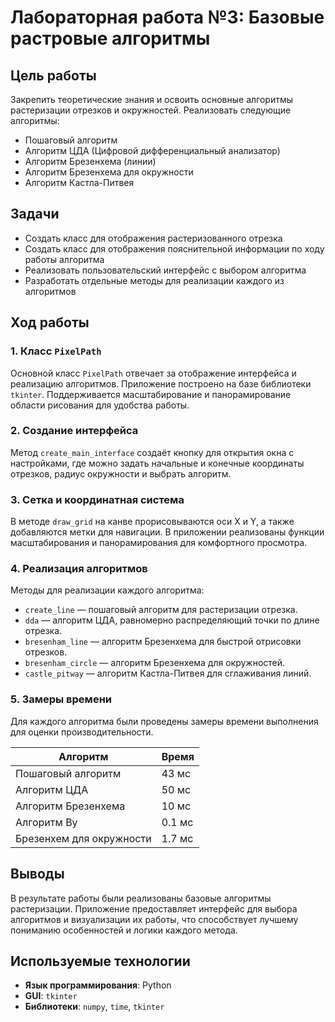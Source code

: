 # Лабораторная работа №3: Базовые растровые алгоритмы

## Цель работы
Закрепить теоретические знания и освоить основные алгоритмы растеризации отрезков и окружностей. Реализовать следующие алгоритмы:
- Пошаговый алгоритм
- Алгоритм ЦДА (Цифровой дифференциальный анализатор)
- Алгоритм Брезенхема (линии)
- Алгоритм Брезенхема для окружности
- Алгоритм Кастла-Питвея

## Задачи
- Создать класс для отображения растеризованного отрезка
- Создать класс для отображения пояснительной информации по ходу работы алгоритма
- Реализовать пользовательский интерфейс с выбором алгоритма
- Разработать отдельные методы для реализации каждого из алгоритмов

## Ход работы

### 1. Класс `PixelPath`
Основной класс `PixelPath` отвечает за отображение интерфейса и реализацию алгоритмов. Приложение построено на базе библиотеки `tkinter`. Поддерживается масштабирование и панорамирование области рисования для удобства работы.

### 2. Создание интерфейса
Метод `create_main_interface` создаёт кнопку для открытия окна с настройками, где можно задать начальные и конечные координаты отрезков, радиус окружности и выбрать алгоритм.

### 3. Сетка и координатная система
В методе `draw_grid` на канве прорисовываются оси X и Y, а также добавляются метки для навигации. В приложении реализованы функции масштабирования и панорамирования для комфортного просмотра.

### 4. Реализация алгоритмов
Методы для реализации каждого алгоритма:
- `create_line` — пошаговый алгоритм для растеризации отрезка.
- `dda` — алгоритм ЦДА, равномерно распределяющий точки по длине отрезка.
- `bresenham_line` — алгоритм Брезенхема для быстрой отрисовки отрезков.
- `bresenham_circle` — алгоритм Брезенхема для окружностей.
- `castle_pitway` — алгоритм Кастла-Питвея для сглаживания линий.

### 5. Замеры времени
Для каждого алгоритма были проведены замеры времени выполнения для оценки производительности. 

| Алгоритм             | Время    |
|----------------------|----------|
| Пошаговый алгоритм   | 43 мс    |
| Алгоритм ЦДА         | 50 мс    |
| Алгоритм Брезенхема  | 10 мс    |
| Алгоритм Ву          | 0.1 мс   |
| Брезенхем для окружности | 1.7 мс |

## Выводы
В результате работы были реализованы базовые алгоритмы растеризации. Приложение предоставляет интерфейс для выбора алгоритмов и визуализации их работы, что способствует лучшему пониманию особенностей и логики каждого метода.

## Используемые технологии
- **Язык программирования**: Python
- **GUI**: `tkinter`
- **Библиотеки**: `numpy`, `time`, `tkinter`
